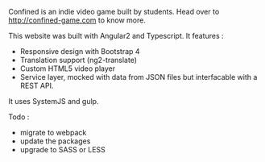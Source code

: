 Confined is an indie video game built by students.
Head over to http://confined-game.com to know more.

This website was built with Angular2 and Typescript.
It features : 

- Responsive design with Bootstrap 4
- Translation support (ng2-translate)
- Custom HTML5 video player
- Service layer, mocked with data from JSON files but interfacable with a REST API.

It uses SystemJS and gulp.

Todo : 
- migrate to webpack
- update the packages
- upgrade to SASS or LESS
